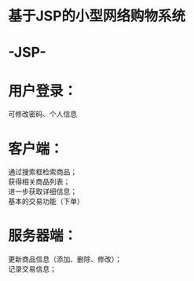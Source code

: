 基于JSP的小型网络购物系统
=======================
# -JSP-
# 用户登录：<br>
  可修改密码、个人信息<br>
# 客户端：<br>
  通过搜索框检索商品；<br>
  获得相关商品列表；<br>
  进一步获取详细信息；<br>
  基本的交易功能（下单）<br>
# 服务器端：<br>
  更新商品信息（添加、删除、修改）；<br>
  记录交易信息；<br>
